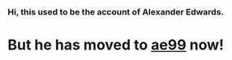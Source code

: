 ### Hi, this used to be the account of Alexander Edwards.

# But he has moved to [ae99](https://github.com/ae99) now!
